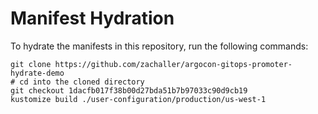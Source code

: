 # Manifest Hydration

To hydrate the manifests in this repository, run the following commands:

```shell
git clone https://github.com/zachaller/argocon-gitops-promoter-hydrate-demo
# cd into the cloned directory
git checkout 1dacfb017f38b00d27bda51b7b97033c90d9cb19
kustomize build ./user-configuration/production/us-west-1
```
